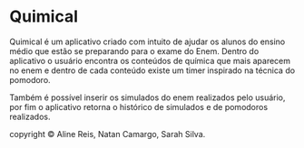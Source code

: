 # Quimical
 Quimical é um aplicativo criado com intuito de ajudar os alunos do ensino médio que estão se preparando para o exame do Enem. 
 Dentro do aplicativo o usuário encontra os conteúdos de química que mais aparecem no enem e dentro de cada conteúdo existe um timer inspirado na técnica do pomodoro. 
 
 
Também é possível inserir os simulados do enem realizados pelo usuário, por fim o aplicativo retorna o histórico de simulados e de pomodoros realizados. 


copyright © Aline Reis, Natan Camargo, Sarah Silva.
